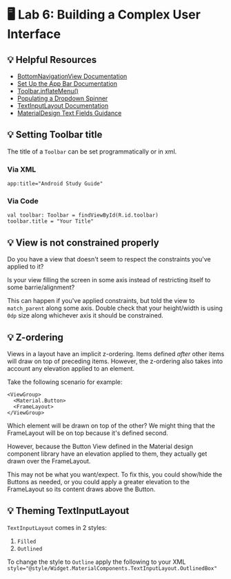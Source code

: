 # 🖥 Lab 6: Building a Complex User Interface

## 💡 Helpful Resources
- [BottomNavigationView Documentation](https://developer.android.com/reference/com/google/android/material/bottomnavigation/BottomNavigationView)
- [Set Up the App Bar Documentation](https://developer.android.com/training/appbar/setting-up)
- [Toolbar.inflateMenu()](https://developer.android.com/reference/android/widget/Toolbar#inflateMenu(int))
- [Populating a Dropdown Spinner](https://developer.android.com/guide/topics/ui/controls/spinner)
- [TextInputLayout Documentation](https://developer.android.com/reference/com/google/android/material/textfield/TextInputLayout)
- [MaterialDesign Text Fields Guidance](https://material.io/components/text-fields/android)

## 💡 Setting Toolbar title
The title of a `Toolbar` can be set programmatically or in xml.

### Via XML
`app:title="Android Study Guide"`

### Via Code
```
val toolbar: Toolbar = findViewById(R.id.toolbar)
toolbar.title = "Your Title"
```

## 💡 View is not constrained properly
Do you have a view that doesn't seem to respect the constraints you've applied to it?

Is your view filling the screen in some axis instead of restricting itself to some barrie/alignment?

This can happen if you've applied constraints, but told the view to `match_parent` along some axis. Double check that your height/width is using `0dp` size along whichever axis it should be constrained.

## 💡 Z-ordering
Views in a layout have an implicit z-ordering.  Items defined _after_ other items will draw on top of preceding items.
However, the z-ordering also takes into account any elevation applied to an element.

Take the following scenario for example:
```
<ViewGroup>
  <Material.Button>
  <FrameLayout>
</ViewGroup>
```

Which element will be drawn on top of the other?
We might thing that the FrameLayout will be on top because it's defined second.

However, because the Button View defined in the Material design component library have an elevation applied to them, they actually get drawn over the FrameLayout.

This may not be what you want/expect.  To fix this, you could show/hide the Buttons as needed, or you could apply a greater elevation to the FrameLayout so its content draws above the Button.

## 💡 Theming TextInputLayout
`TextInputLayout` comes in 2 styles:
1. `Filled`
2. `Outlined`

To change the style to `Outline` apply the following to your XML `style="@style/Widget.MaterialComponents.TextInputLayout.OutlinedBox"`